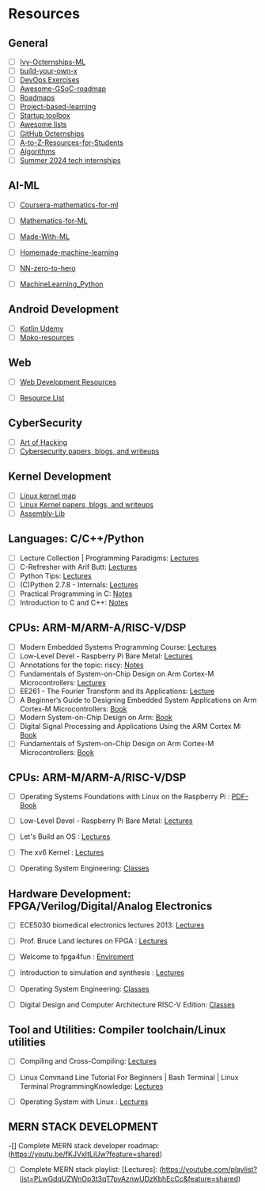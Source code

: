 # Resources

## General
- [ ] [Ivy-Octernships-ML](https://github.com/GitHub-Octernships/Ivy-Octernships-ML) <br>
- [ ] [build-your-own-x](https://github.com/codecrafters-io/build-your-own-x) <br>
- [ ] [DevOps Exercises](https://github.com/bregman-arie/devops-exercises) <br>
- [ ] [Awesome-GSoC-roadmap](https://github.com/realabbas/awesome-gsoc-roadmap) <br>
- [ ] [Roadmaps](https://github.com/WeMakeDevs/roadmaps) <br>
- [ ] [Project-based-learning](https://github.com/practical-tutorials/project-based-learning) <be>
- [ ] [Startup toolbox ](https://github.com/alexanderisora/startuptoolbox) <be>
- [ ] [Awesome lists](https://github.com/sindresorhus/awesome) <be>
- [ ] [GitHub Octernships](https://github.com/education/Octernships) <be>
- [ ] [A-to-Z-Resources-for-Students](https://github.com/dipakkr/A-to-Z-Resources-for-Students) <be>
- [ ] [Algorithms](https://github.com/Kumar-laxmi/Algorithms) <be>
- [ ] [Summer 2024 tech internships](https://github.com/SimplifyJobs/Summer2024-Internships) <be>

## AI-ML
- [ ] [Coursera-mathematics-for-ml](https://github.com/ertsiger/coursera-mathematics-for-ml) <br>
- [ ] [Mathematics-for-ML](https://github.com/dair-ai/Mathematics-for-ML) <br>
- [ ] [Made-With-ML](https://github.com/GokuMohandas/Made-With-ML) <br>
- [ ] [Homemade-machine-learning](https://github.com/trekhleb/homemade-machine-learning) <br>
- [ ] [NN-zero-to-hero](https://github.com/karpathy/nn-zero-to-hero) <br>
- [ ] [MachineLearning_Python](https://github.com/lawlite19/MachineLearning_Python) <be>


## Android Development
- [ ] [Kotlin Udemy](https://github.com/hussien89aa/KotlinUdemy) <be>
- [ ] [Moko-resources](https://github.com/icerockdev/moko-resources) <be>

## Web
- [ ] [Web Development Resources](https://github.com/markodenic/web-development-resources) <be>
- [ ] [Resource List](https://github.com/dargaCode/WebDevStudyResources) <be>


## CyberSecurity
- [ ] [Art of Hacking](https://github.com/The-Art-of-Hacking/h4cker) <br>
- [ ] [Cybersecurity papers, blogs, and writeups](https://github.com/0xor0ne/awesome-list) <br>

## Kernel Development
- [ ] [Linux kernel map](https://github.com/makelinux/linux_kernel_map) <br>
- [ ] [Linux Kernel papers, blogs, and writeups](https://github.com/0xor0ne/awesome-list) <br>
- [ ] [Assembly-Lib](https://github.com/oded8bit/Assembly-Lib) <br>

## Languages: C/C++/Python
- [ ] Lecture Collection | Programming Paradigms: [Lectures](https://www.youtube.com/playlist?list=PL9D558D49CA734A02) <br>
- [ ] C-Refresher with Arif Butt: [Lectures](https://www.youtube.com/playlist?list=PL7B2bn3G_wfD8xy4lUaoItwwJ3zKlpuUe) <br>
- [ ] Python Tips:  [Lectures](https://www.youtube.com/playlist?list=PLP8GkvaIxJP3ignHY_Dq7bFsvwzAcqZ1i) <br>
- [ ] (C)Python 2.7.8 - Internals: [Lectures](https://www.youtube.com/playlist?list=PL_bZxIeSa3_-jLnTCaBSDYtJUBPuat10A) <br>
- [ ] Practical Programming in C: [Notes](Languages/6.087-january-iap-2010/) <br>
- [ ] Introduction to C and C++: [Notes](Languages/6.s096-january-iap-2013/) <br>

## CPUs: ARM-M/ARM-A/RISC-V/DSP
- [ ] Modern Embedded Systems Programming Course: [Lectures](https://www.youtube.com/playlist?list=PLPW8O6W-1chwyTzI3BHwBLbGQoPFxPAPM) <br>
- [ ] Low-Level Devel - Raspberry Pi Bare Metal: [Lectures](https://www.youtube.com/playlist?list=PLVxiWMqQvhg9FCteL7I0aohj1_YiUx1x8) <br>
- [ ] Annotations for the topic: riscy:  [Notes](https://riscy.handmade.network/episode/riscy) <br>
- [ ] Fundamentals of System-on-Chip Design on Arm Cortex-M Microcontrollers: [Lectures](https://www.arm.com/resources/education/books/fundamentals-soc) <br>
- [ ] EE261 - The Fourier Transform and its Applications: [Lecture](https://see.stanford.edu/Course/EE261/137) <br>
- [ ] A Beginner’s Guide to Designing Embedded System Applications on Arm Cortex-M Microcontrollers: [Book](CPUs/arm-designing-embedded-system-application-cortex-m.pdf) <br>
- [ ] Modern System-on-Chip Design on Arm: [Book](CPUs/arm-modern-soc-design-on-arm.pdf) <br>
- [ ] Digital Signal Processing and Applications Using the ARM Cortex M: [Book](CPUs/[Donald_S._Reay]_Digital_Signal_Processing_Using_t(BookZZ.org).pdf) <br>
- [ ] Fundamentals of System-on-Chip Design on Arm Cortex-M Microcontrollers: [Book](CPUs/arm-fundamentals-soc.pdf) <br>

## CPUs: ARM-M/ARM-A/RISC-V/DSP
- [ ] Operating Systems Foundations with Linux on the Raspberry Pi : [PDF-Book](Operating-System/operating-systems-foundations-with-linux-on-the-raspberry-pi.pdf) <br>
- [ ] Low-Level Devel - Raspberry Pi Bare Metal: [Lectures](https://www.youtube.com/playlist?list=PLVxiWMqQvhg9FCteL7I0aohj1_YiUx1x8) <br>
- [ ] Let's Build an OS :  [Lectures](https://www.youtube.com/playlist?list=PLvPRqTZ5Cxw5uxJ0_VKOUc0t5b6_IpBNS) <br>
- [ ] The xv6 Kernel : [Lectures](https://www.youtube.com/playlist?list=PLbtzT1TYeoMhTPzyTZboW_j7TPAnjv9XB) <br>
- [ ] Operating System Engineering: [Classes](https://pdos.csail.mit.edu/6.1810/2022/schedule.html) <be>


## Hardware Development: FPGA/Verilog/Digital/Analog Electronics
- [ ] ECE5030 biomedical electronics lectures 2013: [Lectures](https://www.youtube.com/playlist?list=PLKcjQ_UFkrd7zbPHRkDpB7i113wDG_Rb3) <br>
- [ ] Prof. Bruce Land lectures on FPGA : [Lectures](https://www.youtube.com/playlist?list=PLJ1LeUHJNHKhhKJQ-oFYcefHJ7e0TI8jn) <br>
- [ ] Welcome to fpga4fun :  [Enviroment](https://www.fpga4fun.com/) <br>
- [ ] Introduction to simulation and synthesis : [Lectures](https://www.youtube.com/playlist?list=PLpw63d1njaS0WwlW4v15HBSm9KT4B4Com) <br>
- [ ] Operating System Engineering: [Classes](https://pdos.csail.mit.edu/6.1810/2022/schedule.html) <be>
- [ ] Digital Design and Computer Architecture RISC-V Edition: [Classes](DDCArv_Companion) <be>


## Tool and Utilities: Compiler toolchain/Linux utilities
- [ ] Compiling and Cross-Compiling: [Lectures](https://www.youtube.com/playlist?list=PLIz6U0slZNq2TS1zSUjZHgxBjAJL4nb92) <br>
- [ ] Linux Command Line Tutorial For Beginners | Bash Terminal | Linux Terminal ProgrammingKnowledge: [Lectures](https://www.youtube.com/playlist?list=PLS1QulWo1RIb9WVQGJ_vh-RQusbZgO_As) <br>
- [ ] Operating System with Linux :  [Lectures](https://www.youtube.com/playlist?list=PL7B2bn3G_wfBuJ_WtHADcXC44piWLRzr8) <br>


## MERN STACK DEVELOPMENT
-[] Complete MERN stack developer roadmap: (https://youtu.be/fKJVxItLiUw?feature=shared) <br>
-[ ] Complete MERN stack playlist: [Lectures]: (https://youtube.com/playlist?list=PLwGdqUZWnOp3t3qT7pvAznwUDzKbhEcCc&feature=shared) <br>





